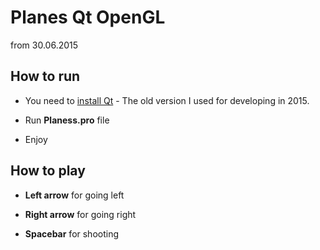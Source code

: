 # Planes Qt OpenGL

from 30.06.2015

## How to run

* You need to [install Qt](https://download.qt.io/archive/qt/5.4/5.4.2/qt-opensource-windows-x86-mingw491_opengl-5.4.2.exe.mirrorlist) - The old version I used for developing in 2015.

* Run **Planess.pro** file
 
* Enjoy

## How to play

* **Left arrow** for going left

* **Right arrow** for going right

* **Spacebar** for shooting
